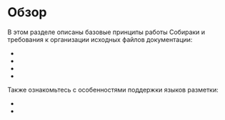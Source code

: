 # Обзор

В этом разделе описаны базовые принципы работы Собираки и требования к организации исходных файлов документации:

- [](01-terms.md)
- [](02-files.md)
- [](03-multilang.md)
- [](04-search.md)

Также ознакомьтесь с особенностями поддержки языков разметки:

- [](91-markdown.md)
- [](92-rest.md)